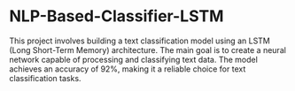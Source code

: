 # NLP-Based-Classifier-LSTM
This project involves building a text classification model using an LSTM (Long Short-Term Memory) architecture. The main goal is to create a neural network capable of processing and classifying text data. The model achieves an accuracy of 92%, making it a reliable choice for text classification tasks.
